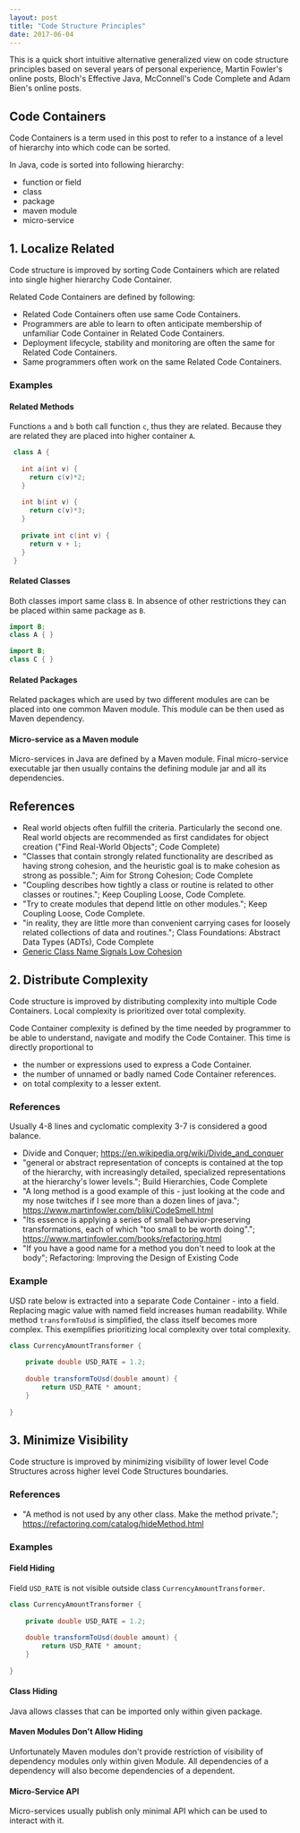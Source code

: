```yaml
---
layout: post
title: "Code Structure Principles"
date: 2017-06-04
---
```


This is a quick short intuitive alternative generalized view on code structure principles based on several years of personal experience, Martin Fowler's online posts, Bloch's Effective Java, McConnell's Code Complete and Adam Bien's online posts.      

## Code Containers
Code Containers is a term used in this post to refer to a instance of a level of hierarchy into which code can be sorted.

In Java, code is sorted into following hierarchy:
- function or field
- class
- package
- maven module
- micro-service

## 1. Localize Related

Code structure is improved by sorting Code Containers which are related into single higher hierarchy Code Container.

Related Code Containers are defined by following:
- Related Code Containers often use same Code Containers.
- Programmers are able to learn to often anticipate membership of unfamiliar Code Container in Related Code Containers.
- Deployment lifecycle, stability and monitoring are often the same for Related Code Containers.
- Same programmers often work on the same Related Code Containers.

### Examples

#### Related Methods
Functions ```a``` and ```b``` both call function ```c```, thus they are related. Because they are related they are placed into higher container ```A```.

```java
 class A {
   
   int a(int v) {
     return c(v)*2;
   }
   
   int b(int v) {
     return c(v)*3;
   }
   
   private int c(int v) {
     return v + 1;
   }
 }
```

#### Related Classes

Both classes import same class ```B```. In absence of other restrictions they can be placed within same package as ```B```. 
```java
import B;
class A { }
```

```java
import B;
class C { }

```

#### Related Packages
Related packages which are used by two different modules are can be placed into one common Maven module. This module can be then used as Maven dependency. 

#### Micro-service as a Maven module
Micro-services in Java are defined by a Maven module. Final micro-service executable jar then usually contains the defining module jar and all its dependencies.
 
## References
- Real world objects often fulfill the criteria. Particularly the second one. Real world objects are recommended as first candidates for object creation ("Find Real-World Objects"; Code Complete)
- "Classes that contain strongly related functionality are described as having strong cohesion, and the heuristic goal is to make cohesion as strong as possible."; Aim for Strong Cohesion; Code Complete
- "Coupling describes how tightly a class or routine is related to other classes or routines."; Keep Coupling Loose, Code Complete.
- "Try to create modules that depend little on other modules."; Keep Coupling Loose, Code Complete.
- "in reality, they are little more than convenient carrying cases for loosely related collections of data and routines."; Class Foundations: Abstract Data Types (ADTs), Code Complete
- [Generic Class Name Signals Low Cohesion](https://vackosar.github.io/2017/06/06/Generic-Class-Name-Signals-Low-Cohesion.html)

## 2. Distribute Complexity
Code structure is improved by distributing complexity into multiple Code Containers. Local complexity is prioritized over total complexity. 

Code Container complexity is defined by the time needed by programmer to be able to understand, navigate and modify the Code Container.
This time is directly proportional to 
- the number or expressions used to express a Code Container.
- the number of unnamed or badly named Code Container references.
- on total complexity to a lesser extent.

### References
Usually 4-8 lines and cyclomatic complexity 3-7 is considered a good balance.
- Divide and Conquer; https://en.wikipedia.org/wiki/Divide_and_conquer
- "general or abstract representation of concepts is contained at the top of the hierarchy, with increasingly detailed, specialized representations at the hierarchy's lower levels."; Build Hierarchies, Code Complete
- "A long method is a good example of this - just looking at the code and my nose twitches if I see more than a dozen lines of java."; https://www.martinfowler.com/bliki/CodeSmell.html
- "Its essence is applying a series of small behavior-preserving transformations, each of which "too small to be worth doing"."; https://www.martinfowler.com/books/refactoring.html
- "If you have a good name for a method you don't need to look at the body";  Refactoring: Improving the Design of Existing Code

### Example
USD rate below is extracted into a separate Code Container - into a field. Replacing magic value with named field increases human readability.
While method ```transformToUsd``` is simplified, the class itself becomes more complex. This exemplifies prioritizing local complexity over total complexity. 
```java
class CurrencyAmountTransformer {
    
    private double USD_RATE = 1.2;
    
    double transformToUsd(double amount) {
        return USD_RATE * amount;
    }
    
}
```

## 3. Minimize Visibility
Code structure is improved by minimizing visibility of lower level Code Structures across higher level Code Structures boundaries.

### References

- "A method is not used by any other class. Make the method private."; https://refactoring.com/catalog/hideMethod.html

### Examples

#### Field Hiding
Field ```USD_RATE``` is not visible outside class ```CurrencyAmountTransformer```.
```java
class CurrencyAmountTransformer {
    
    private double USD_RATE = 1.2;
    
    double transformToUsd(double amount) {
        return USD_RATE * amount;
    }
    
}
```

#### Class Hiding
Java allows classes that can be imported only within given package.

#### Maven Modules Don't Allow Hiding
Unfortunately Maven modules don't provide restriction of visibility of dependency modules only within given Module. All dependencies of a dependency will also become dependencies of a dependent. 

#### Micro-Service API
 
Micro-services usually publish only minimal API which can be used to interact with it. 
